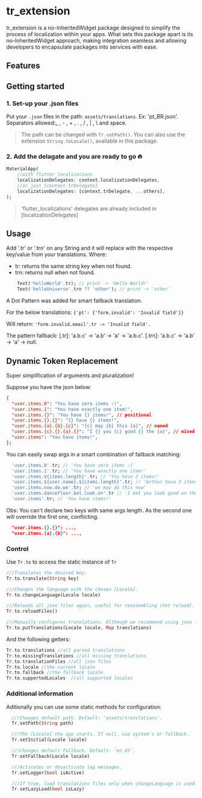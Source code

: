 
# tr_extension

tr_extension is a no-InheritedWidget package designed to simplify the process of localization within your apps.
What sets this package apart is its no-InheritedWidget approach, making integration seamless and allowing developers to encapsulate packages into services with ease.

## Features

## Getting started

### 1. Set-up your .json files

Put your `.json` files in the path: `assets/translations`.
Ex: 'pt_BR.json'. Separators allowed:_ , - , + , . , / , | , \ and space.

> The path can be changed with `Tr.setPath()`.
> You can also use the extension `String.toLocale()`, available in this package.

### 2. Add the delagate and you are ready to go 🔥

```dart
MaterialApp(
    //with flutter_localizations
    localizationDelegates: context.localizationDelegates,
    //or just [context.trDelegate]
    localizationDelegates: [context.trDelegate, ...others],
);
```

> 'flutter_localizations' delegates are already included in [localizationDelegates]

## Usage

Add '.tr' or '.trn' on any String and it will replace with the respective key/value from your translations. Where:

- tr: returns the same string key when not found.
- trn: returns null when not found.

```dart
    Text('helloWorld'.tr); // print -> 'Hello World!'
    Text('helloUniverse'.trn ?? 'other'); // print -> 'other'
```

A Dot Pattern was added for smart fallback translation.

For the below translations:
`{'pt': {'form.invalid': 'Invalid field'}}`

Will return:
`'form.invalid.email'.tr -> 'Invalid field'.`

The pattern fallback:
[.tr]: 'a.b.c' -> 'a.b' -> 'a' -> 'a.b.c'.
[.trn]: 'a.b.c' -> 'a.b' -> 'a' -> null.

## Dynamic Token Replacement

Super simplification of arguments and pluralization!

Suppose you have the json below:

```json
{
  "user.items.0": "You have zero items :(",
  "user.items.1": "You have exactly one item!",
  "user.items.{}": "You have {} items!", // positional
  "user.items.{}.{}": "{} have {} items!",
  "user.items.{a}.{b}.{c}": "{c} may {b} this {a}", // named
  "user.items.{c}.{}.{a}.{}": "I {} you {c} good {} the {a}", // mixed
  "user.items": "You have items!",
};
```

You can easily swap args in a smart combination of fallback matching:

```dart
  'user.items.0'.tr; // 'You have zero items :('
  'user.items.1'.tr; // 'You have exactly one item!'
  'user.items.${items.length}'.tr; // 'You have 2 items!'
  'user.items.${user.name}.${items.length}'.tr; // 'Arthur have 3 items!'
  'user.items.now.do.we'.tr; // 'we may do this now'
  'user.items.dancefloor.bet.look.on'.tr // 'I bet you look good on the dancefloor'
  'user.items'.tr; // 'You have items!'
```

Obs: You can't declare two keys with same args length. As the second one will override the first one, conflicting.

```json
  "user.items.{}.{}": ...,
  "user.items.{a}.{b}": ...,
```

### Control

Use `Tr.to` to access the static instance of `Tr`

```dart
///Translates the desired key.
Tr.to.translate(String key)

///Changes the language with the chosen [Locale].
Tr.to.changeLanguage(Locale locale)

///Reloads all json files again, useful for reassembling (hot reload).
Tr.to.reloadFiles()

///Manually configures translations. Although we recommend using json files.
Tr.to.putTranslations(Locale locale, Map translations)

```

And the following getters:

```dart
Tr.to.translations //all parsed translations
Tr.to.missingTranslations //all missing translations
Tr.to.translationFiles //all json files
Tr.to.locale //the current locale
Tr.to.fallback //the fallback locale
Tr.to.supportedLocales  //all supported locales

```

### Additional information

Aditionally you can use some static methods for configuration:

```dart
  ///Changes default path. Default: 'assets/translations'.
  Tr.setPath(String path)

  ///The [Locale] the app starts. If null, use system's or fallback.
  Tr.setInitial(Locale locale)

  ///Changes default fallback. Default: 'en_US'.
  Tr.setFallback(Locale locale)

  ///Activates or desactivate log messages.
  Tr.setLogger(bool isActive)

  ///If true, load translations files only when changeLanguage is used. Defaults to false.
  Tr.setLazyLoad(bool isLazy)
```
